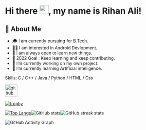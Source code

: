 # Hi there <img src="https://github.com/TheDudeThatCode/TheDudeThatCode/blob/master/Assets/Hi.gif" width="29px">, my name is Rihan Ali!

## 🚀 About Me

- 🎓 I am currently pursuing for B.Tech.
- 👨‍💻 I am interested in Android Devlopment.
- 🤗 I am always open to learn new things.
- 🎯 2022 Goal : Keep learning and keep contributing.
- 🔭 I’m currently working on my own project.
- 🌱 I’m currently learning Artificial intelligence.

Skills: C / C++ / Java / Python / HTML / Css

[<img src='https://cdn.jsdelivr.net/npm/simple-icons@3.0.1/icons/github.svg' alt='github' height='40'>](https://github.com/Rihanali001)  

[![trophy](https://github-profile-trophy.vercel.app/?username=Rihanali001)](https://github.com/ryo-ma/github-profile-trophy)

[![Top Langs](https://github-readme-stats.vercel.app/api/top-langs/?username=Rihanali001&layout=compact&langs_count=8)](https://github.com/anuraghazra/github-readme-stats)![GitHub stats](https://github-readme-stats.vercel.app/api?username=Rihanali001&show_icons=true&count_private=true)![GitHub streak stats](https://github-readme-streak-stats.herokuapp.com/?user=Rihanali001)

![GitHub Activity Graph](https://activity-graph.herokuapp.com/graph?username=Rihanali001) 

<!---
RihanAli0001/RihanAli0001 is a ✨ special ✨ repository because its `README.md` (this file) appears on your GitHub profile.
You can click the Preview link to take a look at your changes.
--->
